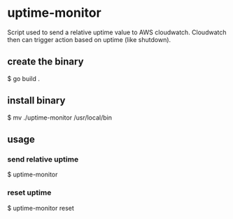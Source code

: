 # uptime-monitor

Script used to send a relative uptime value to AWS cloudwatch. Cloudwatch then can trigger action based on uptime (like shutdown).

## create the binary
$ go build .

## install binary
$ mv ./uptime-monitor /usr/local/bin

## usage

### send relative uptime
$ uptime-monitor

### reset uptime
$ uptime-monitor reset
